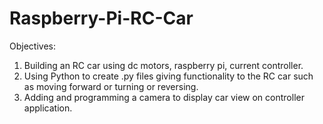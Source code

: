 # Raspberry-Pi-RC-Car



Objectives:

1. Building an RC car using dc motors, raspberry pi, current controller.
2. Using Python to create .py files giving functionality to the RC car such as moving forward or turning or reversing.
3. Adding and programming a camera to display car view on controller application. 
